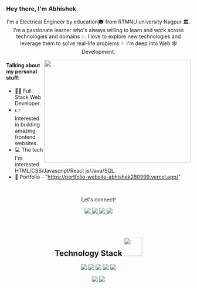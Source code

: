 
<!--  portfolio link/  -->
### Hey there, I'm  Abhishek 
<p align="center">
  I'm a Electrical Engineer by education🎓 from RTMNU university Nagpur 🏛. I'm a passionate learner who's always willing to learn and work across technologies and domains 💡. I love to explore new technologies and leverage them to solve real-life problems ✨ I'm deep into Web 🕸️ Development.
</p> 
<img align="right" src="https://raw.githubusercontent.com/mhmzdev/mhmzdev/master/code.gif" width="400" height="280"/>

#### Talking about my personal stuff:

- 🙋‍♂️ Full Stack Web Developer.
- 👉 Interested in building amazing frontend websites.
- 💻 The tech I'm interested HTML/CSS/Javascript/React js/Java/SQL.
- 📄 Portfolio - "https://portfolio-website-abhishek280999.vercel.app/"

 
<br>
 <div align="center">
<p align="center">Let's connect!</p>
  <a href="https://mail.google.com/mail/u/0/#inbox" target="_blank">
    <img src="https://img.shields.io/badge/Gmail-D14836?style=for-the-badge&logo=gmail&logoColor=white" />
</a>
<a href="https://www.instagram.com/_._a_b_h_i_._/?igshid=MzNlNGNkZWQ4Mg%3D%3D">
    <img src="https://img.shields.io/badge/Instagram-E4405F?style=for-the-badge&logo=instagram&logoColor=white" />
</a>

<a href="https://www.linkedin.com/in/abhishek-darwekar/">
    <img src="https://img.shields.io/badge/linkedin-%230077B5.svg?&style=for-the-badge&logo=linkedin&logoColor=white" />
</a>


<a href="https://www.facebook.com/people/Abhishek-S-Darwekar/pfbid02cQRroUyH3KaWWx6un1jxzqeWtC5oZiEBbqh1vJ9crXHttCYr8hMkdVBwoeJNJUxPl/?mibextid=ZbWKwL">
    <img src="https://img.shields.io/badge/Facebook-1877F2?style=for-the-badge&logo=facebook&logoColor=white" />
</a>



</div>

<br>

<br>
<h2 align="center">Technology Stack <img src="https://github.com/ritik307/ritik307/blob/main/images/laptop.gif" width="50"></h2>







<p align="center">


<img src="https://img.shields.io/badge/JavaScript-F7DF1E?style=for-the-badge&logo=javascript&logoColor=black"/>
<img src="https://img.shields.io/badge/HTML5-E34F26?style=for-the-badge&logo=html5&logoColor=white"/>
<img src="https://img.shields.io/badge/CSS3-1572B6?style=for-the-badge&logo=css5&logoColor=white"/>
  <img src="https://img.shields.io/badge/React-20232A?style=for-the-badge&logo=react&logoColor=61DAFB"/>
<img src="https://img.shields.io/badge/Bootstrap-563D7C?style=for-the-badge&logo=bootstrap&logoColor=white"/>

<p align="center">
<img src="https://img.shields.io/badge/GitHub-100000?style=for-the-badge&logo=github&logoColor=white"/>
   
  
  <img src="https://img.shields.io/badge/Redux-593D88?style=for-the-badge&logo=redux&logoColor=white"/>

</p>

</p>

